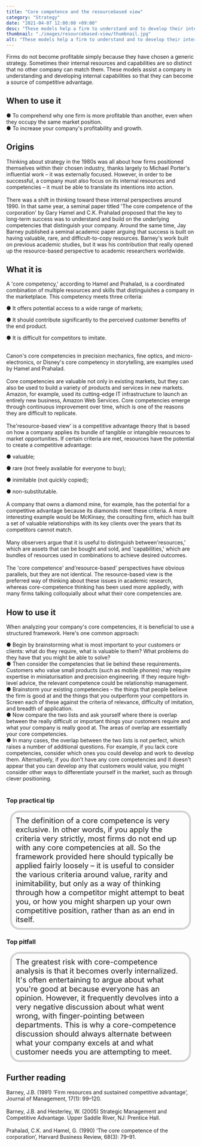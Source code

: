```yaml
---
title: "Core competence and the resourcebased view"
category: "Strategy"
date: "2021-04-07 12:00:00 +09:00"
desc: "These models help a firm to understand and to develop their internal capabilities so that they become a source of competitive advantage"
thumbnail: "./images/resourcebased-view/thumbnail.jpg"
alt: "These models help a firm to understand and to develop their internal capabilities so that they become a source of competitive advantage."
---
```



Firms do not become profitable simply because they have chosen a generic strategy. Sometimes their internal resources and capabilities are so distinct that no other company can match them. These models assist a company in understanding and developing internal capabilities so that they can become a source of competitive advantage. <br>

## When to use it

● To comprehend why one firm is more profitable than another, even when they occupy the same market position.<br>
● To increase your company's profitability and growth.<br>

## Origins
Thinking about strategy in the 1980s was all about how firms positioned themselves within their chosen industry, thanks largely to Michael Porter's influential work – it was externally focused. However, in order to be successful, a company must also focus on its internal resources and competencies – it must be able to translate its intentions into action. <br><br>
There was a shift in thinking toward these internal perspectives around 1990. In that same year, a seminal paper titled 'The core competence of the corporation' by Gary Hamel and C.K. Prahalad proposed that the key to long-term success was to understand and build on the underlying competencies that distinguish your company. Around the same time, Jay Barney published a seminal academic paper arguing that success is built on having valuable, rare, and difficult-to-copy resources. Barney's work built on previous academic studies, but it was his contribution that really opened up the resource-based perspective to academic researchers worldwide. <br>

## What it is
A 'core competency,' according to Hamel and Prahalad, is a coordinated combination of multiple resources and skills that distinguishes a company in the marketplace. This competency meets three criteria:

● It offers potential access to a wide range of markets;

● It should contribute significantly to the perceived customer benefits of the end product.

● It is difficult for competitors to imitate.<br><br>

Canon's core competencies in precision mechanics, fine optics, and micro-electronics, or Disney's core competency in storytelling, are examples used by Hamel and Prahalad. <br><br>
Core competencies are valuable not only in existing markets, but they can also be used to build a variety of products and services in new markets. Amazon, for example, used its cutting-edge IT infrastructure to launch an entirely new business, Amazon Web Services. Core competencies emerge through continuous improvement over time, which is one of the reasons they are difficult to replicate. <br><br>
The'resource-based view' is a competitive advantage theory that is based on how a company applies its bundle of tangible or intangible resources to market opportunities. If certain criteria are met, resources have the potential to create a competitive advantage:

● valuable;

● rare (not freely available for everyone to buy);

● inimitable (not quickly copied);

● non-substitutable.<br><br>
A company that owns a diamond mine, for example, has the potential for a competitive advantage because its diamonds meet these criteria. A more interesting example would be McKinsey, the consulting firm, which has built a set of valuable relationships with its key clients over the years that its competitors cannot match. <br><br>
Many observers argue that it is useful to distinguish between'resources,' which are assets that can be bought and sold, and 'capabilities,' which are bundles of resources used in combinations to achieve desired outcomes. <br> <br>
The 'core competence' and'resource-based' perspectives have obvious parallels, but they are not identical. The resource-based view is the preferred way of thinking about these issues in academic research, whereas core-competence thinking has been used more appliedly, with many firms talking colloquially about what their core competencies are. <br>

## How to use it
When analyzing your company's core competencies, it is beneficial to use a structured framework. Here's one common approach:

● Begin by brainstorming what is most important to your customers or clients: what do they require, what is valuable to them? What problems do they have that you might be able to solve?<br>
● Then consider the competencies that lie behind these requirements. Customers who value small products (such as mobile phones) may require expertise in miniaturisation and precision engineering. If they require high-level advice, the relevant competence could be relationship management.<br>
● Brainstorm your existing competencies – the things that people believe the firm is good at and the things that you outperform your competitors in. Screen each of these against the criteria of relevance, difficulty of imitation, and breadth of application.<br>
● Now compare the two lists and ask yourself where there is overlap between the really difficult or important things your customers require and what your company is really good at. The areas of overlap are essentially your core competencies.<br>
● In many cases, the overlap between the two lists is not perfect, which raises a number of additional questions. For example, if you lack core competencies, consider which ones you could develop and work to develop them. Alternatively, if you don't have any core competencies and it doesn't appear that you can develop any that customers would value, you might consider other ways to differentiate yourself in the market, such as through clever positioning.<br><br>

### Top practical tip
<div style="background:transparent;
            border-radius: 25px; 
            font-size: 20px; 
            padding: 10px; 
            border: 5px solid lightgray; 
            margin: 10px;">The definition of a core competence is very exclusive. In other words, if you apply the criteria very strictly, most firms do not end up with any core competencies at all. So the framework provided here should typically be applied fairly loosely – it is useful to consider the various criteria around value, rarity and inimitability, but only as a way of thinking through how a competitor might attempt to beat you, or how you might sharpen up your own competitive position, rather than as an end in itself.<br></div>

### Top pitfall
<div style="background:transparent;
            border-radius: 25px; 
            font-size: 20px; 
            padding: 10px; 
            border: 5px solid lightgray; 
            margin: 10px;">
The greatest risk with core-competence analysis is that it becomes overly internalized. It's often entertaining to argue about what you're good at because everyone has an opinion. However, it frequently devolves into a very negative discussion about what went wrong, with finger-pointing between departments. This is why a core-competence discussion should always alternate between what your company excels at and what customer needs you are attempting to meet.<br></div>

## Further reading
Barney, J.B. (1991) ‘Firm resources and sustained competitive advantage’, Journal of Management, 17(1): 99–120.<br><br>
Barney, J.B. and Hesterley, W. (2005) Strategic Management and Competitive Advantage. Upper Saddle River, NJ: Prentice Hall.<br><br>
Prahalad, C.K. and Hamel, G. (1990) ‘The core competence of the corporation’,
Harvard Business Review, 68(3): 79–91.<br><br>
